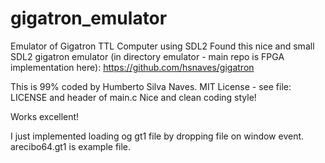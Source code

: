 # gigatron_emulator
Emulator of Gigatron TTL Computer using SDL2
Found this nice and small SDL2 gigatron emulator (in directory emulator - main repo is FPGA implementation here):
https://github.com/hsnaves/gigatron

This is 99% coded by Humberto Silva Naves. MIT License - see file: LICENSE and header of main.c 
Nice and clean coding style!

Works excellent!

I just implemented loading og gt1 file by dropping file on window event.
arecibo64.gt1 is example file.

